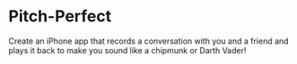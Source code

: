 # Pitch-Perfect
Create an iPhone app that records a conversation with you and a friend and plays it back to make you sound like a chipmunk or Darth Vader!
